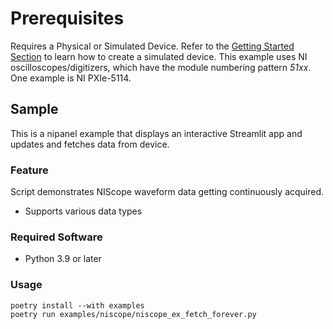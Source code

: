 Prerequisites
===============
Requires a Physical or Simulated Device. Refer to the [Getting Started Section](https://github.com/ni/nidaqmx-python/blob/master/README.rst) to learn how to create a simulated device. This example uses NI oscilloscopes/digitizers, which have the module numbering pattern _51xx_. One example is NI PXIe-5114.

## Sample

This is a nipanel example that displays an interactive Streamlit app and updates and fetches data from device.

### Feature

Script demonstrates NIScope waveform data getting continuously acquired.
- Supports various data types

### Required Software

- Python 3.9 or later

### Usage

```pwsh
poetry install --with examples
poetry run examples/niscope/niscope_ex_fetch_forever.py
```
